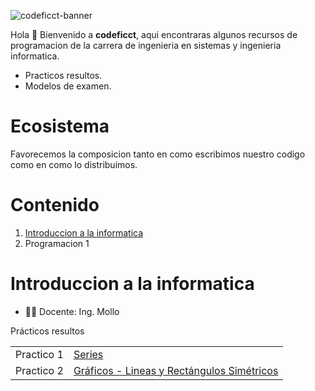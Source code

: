 ![codeficct-banner](https://user-images.githubusercontent.com/88288135/186325774-50a6a1f1-a0b0-4b21-acdd-8139a283ac9e.png)

Hola 👋
Bienvenido a **codeficct**, aqui encontraras algunos recursos de programacion de la carrera de ingenieria en sistemas y ingenieria informatica.
- Practicos resultos.
- Modelos de examen.


# Ecosistema
Favorecemos la composicion tanto en como escribimos nuestro codigo como en como lo distribuimos.

# Contenido
1. [Introduccion a la informatica](#Introduccion)
2. Programacion 1

# Introduccion a la informatica
- 👩‍💻 Docente: Ing. Mollo

Prácticos resultos
<table>
  <tr>
    <td>Practico 1</td>
    <td>
      <a target="_blank" href="https://drive.google.com/file/d/17pNVzbHrNzvcWico6ENC5BTHh7xvRfQa/view?usp=sharing">Series</a>
    </td>
  </tr>
  <tr>
    <td>Practico 2</td>
    <td>
      <a target="_blank" href="https://github.com/codeficct/practico-2-graficos">Gráficos - Lineas y Rectángulos Simétricos</a>
    </td>
  </tr>
</table>
